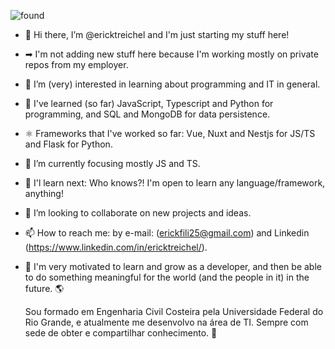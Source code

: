 <!-- ![dune1](https://user-images.githubusercontent.com/106178471/175835844-bb231413-8290-4e91-aeb9-46137bd1948d.png) -->
<!-- ![found](https://user-images.githubusercontent.com/106178471/175836166-98d362f3-65df-497b-a176-8df82b7c2d39.jpg)-->
![found](https://user-images.githubusercontent.com/106178471/176327973-acd20274-76a5-4f5c-8556-be5d65d489b2.jpg)



- 👋 Hi there, I’m @ericktreichel and I'm just starting my stuff here!
- ➡ I'm not adding new stuff here because I'm working mostly on private repos from my employer. 
- 👀 I’m (very) interested in learning about programming and IT in general.
- 🐥 I've learned (so far) JavaScript, Typescript and Python for programming, and SQL and MongoDB for data persistence.
- ⚛ Frameworks that I've worked so far: Vue, Nuxt and Nestjs for JS/TS and Flask for Python.
- 🌱 I’m currently focusing mostly JS and TS.
- 🐾 I'l learn next: Who knows?! I'm open to learn any language/framework, anything!
- 💞️ I’m looking to collaborate on new projects and ideas.
- 📫 How to reach me: by e-mail: (erickfili25@gmail.com) and Linkedin (https://www.linkedin.com/in/ericktreichel/).
- 🚀 I'm very motivated to learn and grow as a developer, and then be able to do something meaningful for the world (and the people in it) in the future. 🌎

  Sou formado em Engenharia Civil Costeira pela Universidade Federal do Rio Grande, e atualmente me desenvolvo na área de TI.
Sempre com sede de obter e compartilhar conhecimento. 🔁
<!---
ericktreichel/ericktreichel is a ✨ special ✨ repository because its `README.md` (this file) appears on your GitHub profile.
You can click the Preview link to take a look at your changes.
--->
